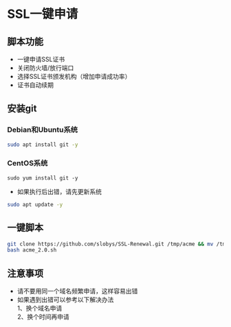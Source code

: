 # SSL一键申请
## 脚本功能
* 一键申请SSL证书  
* 关闭防火墙/放行端口  
* 选择SSL证书颁发机构（增加申请成功率）  
* 证书自动续期  

## 安装git
### Debian和Ubuntu系统
```bash
sudo apt install git -y
```
### CentOS系统
```
sudo yum install git -y
```
* 如果执行后出错，请先更新系统
```bash
sudo apt update -y
```
## 一键脚本
```bash
git clone https://github.com/slobys/SSL-Renewal.git /tmp/acme && mv /tmp/acme/* /root
bash acme_2.0.sh
```
## 注意事项  
* 请不要用同一个域名频繁申请，这样容易出错
* 如果遇到出错可以参考以下解决办法  
  1、换个域名申请  
  2、换个时间再申请

  

